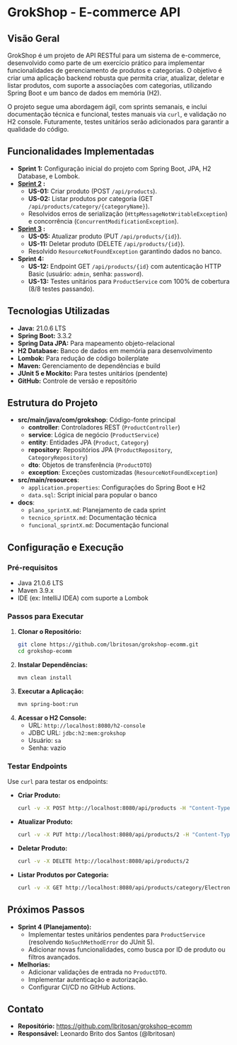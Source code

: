 # GrokShop - E-commerce API

## Visão Geral

GrokShop é um projeto de API RESTful para um sistema de e-commerce, desenvolvido como parte de um 
exercício prático para implementar funcionalidades de gerenciamento de produtos e categorias. 
O objetivo é criar uma aplicação backend robusta que permita criar, atualizar, deletar e listar 
produtos, com suporte a associações com categorias, utilizando Spring Boot e um banco de dados em 
memória (H2).

O projeto segue uma abordagem ágil, com sprints semanais, e inclui documentação técnica e funcional, 
testes manuais via `curl`, e validação no H2 console. Futuramente, testes unitários serão 
adicionados para garantir a qualidade do código.

## Funcionalidades Implementadas

- **Sprint 1:** Configuração inicial do projeto com Spring Boot, JPA, H2 Database, e Lombok.
- **[Sprint 2](src/main/resources/docs/sprint2/SPRINT_2.md) :**
  - **US-01:** Criar produto (POST `/api/products`).
  - **US-02:** Listar produtos por categoria (GET `/api/products/category/{categoryName}`).
  - Resolvidos erros de serialização (`HttpMessageNotWritableException`) e concorrência (`ConcurrentModificationException`).
- **[Sprint 3](src/main/resources/docs/sprint3/SPRINT_3.md) :**
  - **US-05:** Atualizar produto (PUT `/api/products/{id}`).
  - **US-11:** Deletar produto (DELETE `/api/products/{id}`).
  - Resolvido `ResourceNotFoundException` garantindo dados no banco.
- **Sprint 4:**
  - **US-12:** Endpoint GET `/api/products/{id}` com autenticação HTTP Basic (usuário: `admin`, senha: `password`).
  - **US-13:** Testes unitários para `ProductService` com 100% de cobertura (8/8 testes passando).

## Tecnologias Utilizadas

- **Java:** 21.0.6 LTS
- **Spring Boot:** 3.3.2
- **Spring Data JPA:** Para mapeamento objeto-relacional
- **H2 Database:** Banco de dados em memória para desenvolvimento
- **Lombok:** Para redução de código boilerplate
- **Maven:** Gerenciamento de dependências e build
- **JUnit 5 e Mockito:** Para testes unitários (pendente)
- **GitHub:** Controle de versão e repositório

## Estrutura do Projeto

- **src/main/java/com/grokshop**: Código-fonte principal
  - **controller**: Controladores REST (`ProductController`)
  - **service**: Lógica de negócio (`ProductService`)
  - **entity**: Entidades JPA (`Product`, `Category`)
  - **repository**: Repositórios JPA (`ProductRepository`, `CategoryRepository`)
  - **dto**: Objetos de transferência (`ProductDTO`)
  - **exception**: Exceções customizadas (`ResourceNotFoundException`)
- **src/main/resources**:
  - `application.properties`: Configurações do Spring Boot e H2
  - `data.sql`: Script inicial para popular o banco
- **docs**:
  - `plano_sprintX.md`: Planejamento de cada sprint
  - `tecnico_sprintX.md`: Documentação técnica
  - `funcional_sprintX.md`: Documentação funcional

## Configuração e Execução

### Pré-requisitos
- Java 21.0.6 LTS
- Maven 3.9.x
- IDE (ex: IntelliJ IDEA) com suporte a Lombok

### Passos para Executar
1. **Clonar o Repositório:**
   ```bash
   git clone https://github.com/lbritosan/grokshop-ecomm.git
   cd grokshop-ecomm
   ```
2. **Instalar Dependências:**
   ```bash
   mvn clean install
   ```
3. **Executar a Aplicação:**
   ```bash
   mvn spring-boot:run
   ```
4. **Acessar o H2 Console:**
   - URL: `http://localhost:8080/h2-console`
   - JDBC URL: `jdbc:h2:mem:grokshop`
   - Usuário: `sa`
   - Senha: vazio

### Testar Endpoints
Use `curl` para testar os endpoints:
- **Criar Produto:**
  ```bash
  curl -v -X POST http://localhost:8080/api/products -H "Content-Type: application/json" -d "{\"name\": \"Laptop\", \"description\": \"High-end laptop\", \"price\": 1499.99, \"stock\": 20, \"categoryIds\": [1]}"
  ```
- **Atualizar Produto:**
  ```bash
  curl -v -X PUT http://localhost:8080/api/products/2 -H "Content-Type: application/json" -d "{\"name\": \"Laptop Pro\", \"description\": \"High-end laptop upgraded\", \"price\": 1599.99, \"stock\": 25, \"categoryIds\": [1, 2]}"
  ```
- **Deletar Produto:**
  ```bash
  curl -v -X DELETE http://localhost:8080/api/products/2
  ```
- **Listar Produtos por Categoria:**
  ```bash
  curl -v -X GET http://localhost:8080/api/products/category/Electronics
  ```

## Próximos Passos
- **Sprint 4 (Planejamento):**
  - Implementar testes unitários pendentes para `ProductService` (resolvendo `NoSuchMethodError` do JUnit 5).
  - Adicionar novas funcionalidades, como busca por ID de produto ou filtros avançados.
- **Melhorias:**
  - Adicionar validações de entrada no `ProductDTO`.
  - Implementar autenticação e autorização.
  - Configurar CI/CD no GitHub Actions.

## Contato
- **Repositório:** https://github.com/lbritosan/grokshop-ecomm
- **Responsável:** Leonardo Brito dos Santos (@lbritosan)